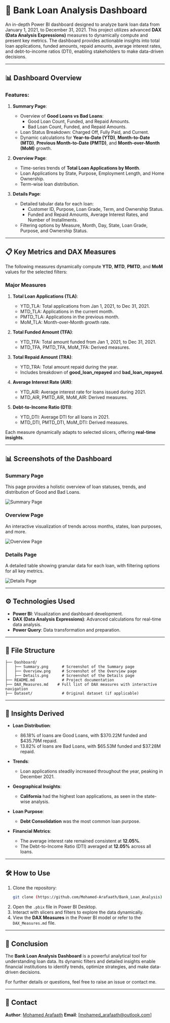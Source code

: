 # 🏦 Bank Loan Analysis Dashboard

An in-depth Power BI dashboard designed to analyze bank loan data from January 1, 2021, to December 31, 2021. This project utilizes advanced **DAX (Data Analysis Expressions)** measures to dynamically compute and present key metrics. The dashboard provides actionable insights into total loan applications, funded amounts, repaid amounts, average interest rates, and debt-to-income ratios (DTI), enabling stakeholders to make data-driven decisions.

---

## 📊 Dashboard Overview

### Features:
1. **Summary Page**:
   - Overview of **Good Loans vs Bad Loans**:
     - Good Loan Count, Funded, and Repaid Amounts.
     - Bad Loan Count, Funded, and Repaid Amounts.
   - Loan Status Breakdown: Charged Off, Fully Paid, and Current.
   - Dynamic calculations for **Year-to-Date (YTD)**, **Month-to-Date (MTD)**, **Previous Month-to-Date (PMTD)**, and **Month-over-Month (MoM)** growth.

2. **Overview Page**:
   - Time-series trends of **Total Loan Applications by Month**.
   - Loan Applications by State, Purpose, Employment Length, and Home Ownership.
   - Term-wise loan distribution.

3. **Details Page**:
   - Detailed tabular data for each loan:
     - Customer ID, Purpose, Loan Grade, Term, and Ownership Status.
     - Funded and Repaid Amounts, Average Interest Rates, and Number of Installments.
   - Filtering options by Measure, Month, Day, State, Loan Grade, Purpose, and Ownership Status.

---

## 📋 Key Metrics and DAX Measures

The following measures dynamically compute **YTD**, **MTD**, **PMTD**, and **MoM** values for the selected filters:

### **Major Measures**
1. **Total Loan Applications (TLA)**:
   - YTD_TLA: Total applications from Jan 1, 2021, to Dec 31, 2021.
   - MTD_TLA: Applications in the current month.
   - PMTD_TLA: Applications in the previous month.
   - MoM_TLA: Month-over-Month growth rate.

2. **Total Funded Amount (TFA)**:
   - YTD_TFA: Total amount funded from Jan 1, 2021, to Dec 31, 2021.
   - MTD_TFA, PMTD_TFA, MoM_TFA: Derived measures.

3. **Total Repaid Amount (TRA)**:
   - YTD_TRA: Total amount repaid during the year.
   - Includes breakdown of **good_loan_repayed** and **bad_loan_repayed**.

4. **Average Interest Rate (AIR)**:
   - YTD_AIR: Average interest rate for loans issued during 2021.
   - MTD_AIR, PMTD_AIR, MoM_AIR: Derived measures.

5. **Debt-to-Income Ratio (DTI)**:
   - YTD_DTI: Average DTI for all loans in 2021.
   - MTD_DTI, PMTD_DTI, MoM_DTI: Derived measures.

Each measure dynamically adapts to selected slicers, offering **real-time insights**.

---

## 📊 Screenshots of the Dashboard

### **Summary Page**
This page provides a holistic overview of loan statuses, trends, and distribution of Good and Bad Loans.

![Summary Page]([BI/Dashboard/Summary.png](https://github.com/Mohamed-Arafaath/Bank_Loan_Analysis/blob/main/BI/Dashboard/Summary.png))

### **Overview Page**
An interactive visualization of trends across months, states, loan purposes, and more.

![Overview Page]([BI/Dashboard/Overview.png](https://github.com/Mohamed-Arafaath/Bank_Loan_Analysis/blob/main/BI/Dashboard/Overview.png))

### **Details Page**
A detailed table showing granular data for each loan, with filtering options for all key metrics.

![Details Page]([BI/Dashboard/Details.png](https://github.com/Mohamed-Arafaath/Bank_Loan_Analysis/blob/main/BI/Dashboard/Details.png))

---

## ⚙️ Technologies Used

- **Power BI**: Visualization and dashboard development.
- **DAX (Data Analysis Expressions)**: Advanced calculations for real-time data analysis.
- **Power Query**: Data transformation and preparation.

---

## 📁 File Structure

```plaintext
├── Dashboard/
│   ├── Summary.png      # Screenshot of the Summary page
│   ├── Overview.png     # Screenshot of the Overview page
│   ├── Details.png      # Screenshot of the Details page
├── README.md            # Project documentation
├── DAX_Measures.md    # Full list of DAX measures with interactive navigation
├── Dataset/             # Original dataset (if applicable)
```

---

## 📌 Insights Derived

- **Loan Distribution**:
  - 86.18% of loans are Good Loans, with $370.22M funded and $435.79M repaid.
  - 13.82% of loans are Bad Loans, with $65.53M funded and $37.28M repaid.

- **Trends**:
  - Loan applications steadily increased throughout the year, peaking in December 2021.

- **Geographical Insights**:
  - **California** had the highest loan applications, as seen in the state-wise analysis.

- **Loan Purpose**:
  - **Debt Consolidation** was the most common loan purpose.

- **Financial Metrics**:
  - The average interest rate remained consistent at **12.05%**.
  - The Debt-to-Income Ratio (DTI) averaged at **12.05%** across all loans.

---

## 🛠️ How to Use

1. Clone the repository:
   ```bash
   git clone (https://github.com/Mohamed-Arafaath/Bank_Loan_Analysis)
   ```
2. Open the `.pbix` file in Power BI Desktop.
3. Interact with slicers and filters to explore the data dynamically.
4. View the **DAX Measures** in the Power BI model or refer to the `DAX_Measures.md` file.

---

## 🌟 Conclusion

The **Bank Loan Analysis Dashboard** is a powerful analytical tool for understanding loan data. Its dynamic filters and detailed insights enable financial institutions to identify trends, optimize strategies, and make data-driven decisions.

For further details or questions, feel free to raise an issue or contact me.

---

## 📧 Contact

**Author**: [Mohamed Arafaath]([https://github.com/YourGitHubUsername](https://github.com/Mohamed-Arafaath))  
**Email**: [mohamed_arafaath@outlook.com]
